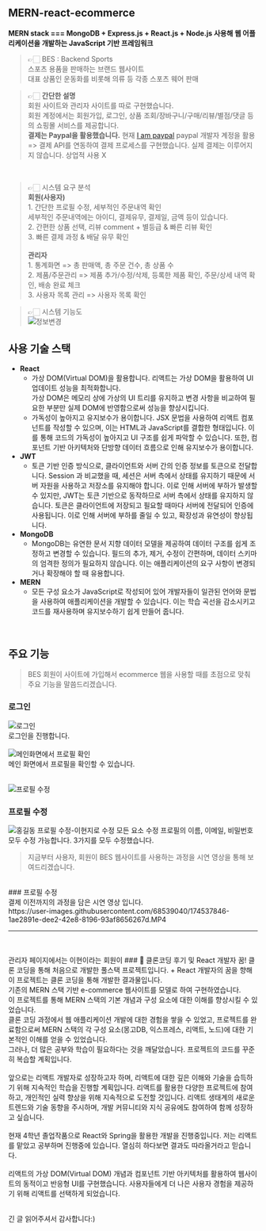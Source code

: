## MERN-react-ecommerce
**MERN stack === MongoDB + Express.js + React.js + Node.js 사용해 웹 어플리케이션을 개발하는 JavaScript 기반 프레임워크**

> 👉🏻 BES : Backend Sports <br />
> 스포츠 용품을 판매하는 브랜드 웹사이트 <br />
대표 상품인 운동화를 비롯해 의류 등 각종 스포츠 웨어 판매

> 👉🏻 **간단한 설명** <br />
>  회원 사이트와 관리자 사이트를 따로 구현했습니다. <br />
>  회원 계정에서는 회원가입, 로그인, 상품 조회/장바구니/구매/리뷰/별점/댓글 등의 쇼핑몰 서비스를 제공합니다. <br />
>  **결제는 Paypal을 활용했습니다.**
>   현재 [I am paypal](https://developer.paypal.com/) paypal 개발자 계정을 활용 => 결제 API를 연동하여 결제 프로세스를 구현했습니다. 실제 결제는 이루어지지 않습니다. 상업적 사용 X
<br />

> 👉🏻 시스템 요구 분석 <br />
> **회원(사용자)** <br /> 1. 간단한 프로필 수정, 세부적인 주문내역 확인 <br />
세부적인 주문내역에는 아이디, 결제유무, 결제일, 금액 등이 있습니다. <br />
> 2. 간편한 상품 선택, 리뷰 comment + 별등급 & 빠른 리뷰 확인 <br />
> 3. 빠른 결제 과정 & 배달 유무 확인
> <br /> <br />
> **관리자** <br /> 1. 통계화면 => 총 판매액, 총 주문 건수, 총 상품 수
> <br /> 2. 제품/주문관리 => 제품 추가/수정/삭제, 등록한 제품 확인, 주문/상세 내역 확인, 배송 완료 체크 <br /> 3. 사용자 목록 관리 => 사용자 목록 확인

> 👉🏻 시스템 기능도 <br />
![정보변경](https://github.com/minyoung0101q/mern-sports-ecommerce-website/assets/130943387/cc1634d9-89de-4508-a836-2b6bf50fbc35) <br />

## 사용 기술 스택
- **React** 
  - 가상 DOM(Virtual DOM)을 활용합니다.
리액트는 가상 DOM을 활용하여 UI 업데이트 성능을 최적화합니다. <br />가상 DOM은 메모리 상에 가상의 UI 트리를 유지하고 변경 사항을 비교하여 필요한 부분만 실제 DOM에 반영함으로써 성능을 향상시킵니다.
  - 가독성이 높아지고 유지보수가 용이합니다.
JSX 문법을 사용하여 리액트 컴포넌트를 작성할 수 있으며, 이는 HTML과 JavaScript를 결합한 형태입니다. 이를 통해 코드의 가독성이 높아지고 UI 구조를 쉽게 파악할 수 있습니다. 또한, 컴포넌트 기반 아키텍처와 단방향 데이터 흐름으로 인해 유지보수가 용이합니다.
- **JWT**
  - 토큰 기반 인증 방식으로, 클라이언트와 서버 간의 인증 정보를 토큰으로 전달합니다.
Session 과 비교했을 때, 세션은 서버 측에서 상태를 유지하기 때문에 서버 자원을 사용하고 저장소를 유지해야 합니다. 이로 인해 서버에 부하가 발생할 수 있지만, JWT는 토큰 기반으로 동작하므로 서버 측에서 상태를 유지하지 않습니다. 토큰은 클라이언트에 저장되고 필요할 때마다 서버에 전달되어 인증에 사용됩니다. 이로 인해 서버에 부하를 줄일 수 있고, 확장성과 유연성이 향상됩니다. 
- **MongoDB**
  - MongoDB는 유연한 문서 지향 데이터 모델을 제공하여 데이터 구조를 쉽게 조정하고 변경할 수 있습니다. 필드의 추가, 제거, 수정이 간편하며, 데이터 스키마의 엄격한 정의가 필요하지 않습니다. 이는 애플리케이션의 요구 사항이 변경되거나 확장해야 할 때 유용합니다.
- **MERN**
  - 모든 구성 요소가 JavaScript로 작성되어 있어 개발자들이 일관된 언어와 문법을 사용하여 애플리케이션을 개발할 수 있습니다. 이는 학습 곡선을 감소시키고 코드를 재사용하며 유지보수하기 쉽게 만들어 줍니다.
<br />

## 주요 기능
> BES 회원이 사이트에 가입해서 ecommerce 웹을 사용할 때를 초점으로 맞춰 주요 기능을 말씀드리겠습니다.

### 로그인
![로그인](https://github.com/minyoung0101q/mern-sports-ecommerce-website/assets/130943387/2af2a883-36b2-458f-b3f6-61e9f1b0b9e1) <br />
로그인을 진행합니다. <br /> <br />
![메인화면에서 프로필 확인](https://github.com/minyoung0101q/mern-sports-ecommerce-website/assets/130943387/2f96d79b-ea94-4668-82bb-781840a6ed22) <br />
메인 화면에서 프로필을 확인할 수 있습니다. <br /> <br />

![프로필 수정](https://github.com/minyoung0101q/mern-sports-ecommerce-website/assets/130943387/053f63a4-0d49-4a54-a10e-e8bfc6ff4d0f) <br />

### 프로필 수정 <br />
![홍길동 프로필 수정-이현지로 수정 모든 요소 수정](https://github.com/minyoung0101q/mern-sports-ecommerce-website/assets/130943387/08333dbc-b1d9-4f78-b10c-2bbd003f701f)
프로필의 이름, 이메일, 비밀번호 모두 수정 가능합니다.
3가지를 모두 수정했습니다.
<br />
> 지금부터 사용자, 회원이 BES 웹사이트를 사용하는 과정을 시연 영상을 통해 보여드리겠습니다. 
<br />
### 프로필 수정 <br />
결제 이전까지의 과정을 담은 시연 영상 입니다. <br />
https://user-images.githubusercontent.com/68539040/174537846-1ae2891e-dee2-42e8-8196-93af8656267d.MP4 <br /> <hr /> <br /> <br />
관리자 페이지에서는 이현이라는 회원이 
### 📝 클론코딩 후기 및 React 개발자 꿈!
클론 코딩을 통해 처음으로 개발한 풀스택 프로젝트입니다.
+ React 개발자의 꿈을 향해  <br />
이 프로젝트는 클론 코딩을 통해 개발한 결과물입니다. 
<br />
기존의 MERN 스택 기반 e-commerce 웹사이트를 모델로 하여 구현하였습니다.
<br />
이 프로젝트를 통해 MERN 스택의 기본 개념과 구성 요소에 대한 이해를 향상시킬 수 있었습니다.
<br />
클론 코딩 과정에서 웹 애플리케이션 개발에 대한 경험을 쌓을 수 있었고, 프로젝트를 완료함으로써 MERN 스택의 각 구성 요소(몽고DB, 익스프레스, 리액트, 노드)에 대한 기본적인 이해를 얻을 수 있었습니다. 
<br /> 그러나, 더 많은 공부와 학습이 필요하다는 것을 깨달았습니다.
프로젝트의 코드를 꾸준히 복습할 계획입니다. <br /> <br />
앞으로는 리액트 개발자로 성장하고자 하며, 리액트에 대한 깊은 이해와 기술을 습득하기 위해 지속적인 학습을 진행할 계획입니다. 리액트를 활용한 다양한 프로젝트에 참여하고, 개인적인 실력 향상을 위해 지속적으로 도전할 것입니다. 리액트 생태계의 새로운 트렌드와 기술 동향을 주시하며, 개발 커뮤니티와 지식 공유에도 참여하여 함께 성장하고 싶습니다.
<br /> 
<br />
현재 4학년 졸업작품으로 React와 Spring을 활용한 개발을 진행중입니다.
저는 리액트를 맡았고 공부하며 진행중에 있습니다.
열심히 하다보면 결과도 따라올거라고 믿습니다.
<br /> <br />
리액트의 가상 DOM(Virtual DOM) 개념과 컴포넌트 기반 아키텍처를 활용하여 웹사이트의 동적이고 반응형 UI를 구현했습니다. 사용자들에게 더 나은 사용자 경험을 제공하기 위해 리액트를 선택하게 되었습니다.<br />
 
<br /> 긴 글 읽어주셔서 감사합니다:)





